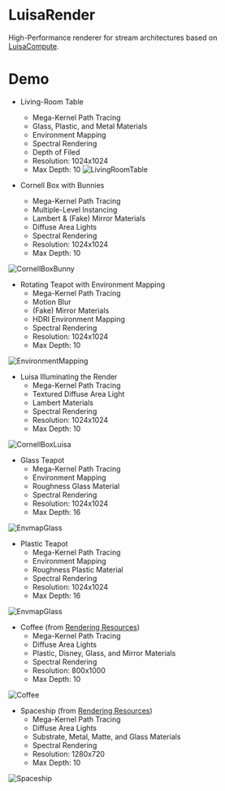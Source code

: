 # LuisaRender

High-Performance renderer for stream architectures based
on [LuisaCompute](https://github.com/Mike-Leo-Smith/LuisaCompute).

# Demo

- Living-Room Table
    - Mega-Kernel Path Tracing
    - Glass, Plastic, and Metal Materials
    - Environment Mapping
    - Spectral Rendering
    - Depth of Filed
    - Resolution: 1024x1024
    - Max Depth: 10
![LivingRoomTable](data/renders/living-room.png)

- Cornell Box with Bunnies
    - Mega-Kernel Path Tracing
    - Multiple-Level Instancing
    - Lambert & (Fake) Mirror Materials
    - Diffuse Area Lights
    - Spectral Rendering
    - Resolution: 1024x1024
    - Max Depth: 10

![CornellBoxBunny](data/renders/cbox-bunnies.png)

- Rotating Teapot with Environment Mapping
    - Mega-Kernel Path Tracing
    - Motion Blur
    - (Fake) Mirror Materials
    - HDRI Environment Mapping
    - Spectral Rendering
    - Resolution: 1024x1024
    - Max Depth: 10

![EnvironmentMapping](data/renders/envmap.png)

- Luisa Illuminating the Render
    - Mega-Kernel Path Tracing
    - Textured Diffuse Area Light
    - Lambert Materials
    - Spectral Rendering
    - Resolution: 1024x1024
    - Max Depth: 10

![CornellBoxLuisa](data/renders/cbox-image-light.png)

- Glass Teapot
    - Mega-Kernel Path Tracing
    - Environment Mapping
    - Roughness Glass Material
    - Spectral Rendering
    - Resolution: 1024x1024
    - Max Depth: 16

![EnvmapGlass](data/renders/envmap-glass.png)

- Plastic Teapot
    - Mega-Kernel Path Tracing
    - Environment Mapping
    - Roughness Plastic Material
    - Spectral Rendering
    - Resolution: 1024x1024
    - Max Depth: 16

![EnvmapGlass](data/renders/envmap-plastic.png)

- Coffee (from [Rendering Resources](https://benedikt-bitterli.me/resources/))
  - Mega-Kernel Path Tracing
  - Diffuse Area Lights
  - Plastic, Disney, Glass, and Mirror Materials
  - Spectral Rendering
  - Resolution: 800x1000
  - Max Depth: 10

![Coffee](data/scenes/coffee/color.png)

- Spaceship (from [Rendering Resources](https://benedikt-bitterli.me/resources/))
  - Mega-Kernel Path Tracing
  - Diffuse Area Lights
  - Substrate, Metal, Matte, and Glass Materials
  - Spectral Rendering
  - Resolution: 1280x720
  - Max Depth: 10

![Spaceship](data/scenes/spaceship/color-denoised.png)
